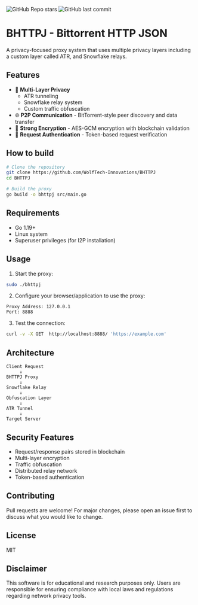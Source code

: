 ![GitHub Repo stars](https://img.shields.io/github/stars/WolfTech-Innovations/BHTTPJ?style=social)
![GitHub last commit](https://img.shields.io/github/last-commit/WolfTech-Innovations/BHTTPJ)
# BHTTPJ - Bittorrent HTTP JSON

A privacy-focused proxy system that uses multiple privacy layers including a custom layer called ATR, and Snowflake relays.

## Features

- 🧅 **Multi-Layer Privacy**
  - ATR tunneling
  - Snowflake relay system
  - Custom traffic obfuscation
- 🌐 **P2P Communication** - BitTorrent-style peer discovery and data transfer
- 🔐 **Strong Encryption** - AES-GCM encryption with blockchain validation
- 🎯 **Request Authentication** - Token-based request verification

## How to build

```bash
# Clone the repository
git clone https://github.com/WolfTech-Innovations/BHTTPJ
cd BHTTPJ

# Build the proxy
go build -o bhttpj src/main.go
```

## Requirements

- Go 1.19+
- Linux system
- Superuser privileges (for I2P installation)

## Usage

1. Start the proxy:
```bash
sudo ./bhttpj
```

2. Configure your browser/application to use the proxy:
```
Proxy Address: 127.0.0.1
Port: 8888
```

3. Test the connection:
```bash
curl -v -X GET  http://localhost:8888/ 'https://example.com'
```

## Architecture

```
Client Request
     ↓
BHTTPJ Proxy
     ↓
Snowflake Relay
     ↓
Obfuscation Layer
     ↓
ATR Tunnel
     ↓
Target Server
```

## Security Features

- Request/response pairs stored in blockchain
- Multi-layer encryption
- Traffic obfuscation
- Distributed relay network
- Token-based authentication

## Contributing

Pull requests are welcome! For major changes, please open an issue first to discuss what you would like to change.

## License

MIT

## Disclaimer

This software is for educational and research purposes only. Users are responsible for ensuring compliance with local laws and regulations regarding network privacy tools.
